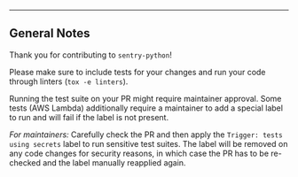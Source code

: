 <!-- Describe your PR here -->

---

## General Notes

Thank you for contributing to `sentry-python`!

Please make sure to include tests for your changes and run your code through linters (`tox -e linters`).

Running the test suite on your PR might require maintainer approval. Some tests (AWS Lambda) additionally require a maintainer to add a special label to run and will fail if the label is not present.

_For maintainers:_ Carefully check the PR and then apply the `Trigger: tests using secrets` label to run sensitive test suites. The label will be removed on any code changes for security reasons, in which case the PR has to be re-checked and the label manually reapplied again.
